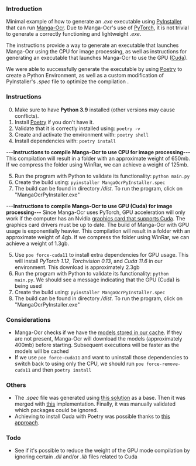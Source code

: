 ### Introduction

Minimal example of how to generate an *.exe* executable using [PyInstaller](https://pyinstaller.org/) that can run [Manga-Ocr](https://github.com/kha-white/manga-ocr). Due to Manga-Ocr's use of [PyTorch](https://pytorch.org/), it is not trivial to generate a correctly functioning and lightweight *.exe*.

The instructions provide a way to generate an executable that launches Manga-Ocr using the CPU for image processing, as well as instructions for generating an executable that launches Manga-Ocr to use the GPU ([Cuda](https://docs.nvidia.com/cuda/cuda-toolkit-release-notes/contents.html)).

We were able to successfully generate the executable by using [Poetry](https://python-poetry.org/) to create a Python Environment, as well as a custom modification of PyInstaller's *.spec* file to optimize the compilation .

### Instructions

0. Make sure to have **Python 3.9** installed (other versions may cause conflicts).
1. Install [Poetry](https://python-poetry.org/) if you don't have it.
2. Validate that it is correctly installed using: `poetry -v`
3. Create and activate the environment with: `poetry shell`
4. Install dependencies with: `poetry install`

**---Instructions to compile Manga-Ocr to use CPU for image processing---**
This compilation will result in a folder with an approximate weight of 650mb. If we compress the folder using WinRar, we can achieve a weight of 125mb.

5. Run the program with Python to validate its functionality: `python main.py`
6. Create the build using: `pyinstaller MangaOcrPyInstaller.spec`
7. The build can be found in directory */dist*. To run the program, click on "MangaOcrPyInstaller.exe"

**---Instructions to compile Manga-Ocr to use GPU (Cuda) for image processing---**
Since Manga-Ocr uses PyTorch, GPU acceleration will only work if the computer has an Nvidia [graphics card that supports Cuda](https://developer.nvidia.com/cuda-gpus). The graphics card drivers must be up to date. The build of Manga-Ocr with GPU usage is exponentially heavier. This compilation will result in a folder with an approximate weight of 4gb. If we compress the folder using WinRar, we can achieve a weight of 1.3gb.

5. Use `poe force-cuda11` to install extra dependencies for GPU usage. This will install *PyTorch 1.12*, *Torchvision 0.13*, and *Cuda 11.6* in our environment. This download is approximately 2.3gb
6. Run the program with Python to validate its functionality: `python main.py`. We should see a message indicating that the GPU (Cuda) is being used
7. Create the build using: `pyinstaller MangaOcrPyInstaller.spec`
8. The build can be found in directory */dist*. To run the program, click on "MangaOcrPyInstaller.exe"

### Considerations
* Manga-Ocr checks if we have the [models stored in our cache](https://github.com/kha-white/manga-ocr/issues/17). If they are not present, Manga-Ocr will download the models (approximately 400mb) before starting. Subsequent executions will be faster as the models will be cached
* If we use `poe force-cuda11` and want to uninstall those dependencies to switch back to using only the CPU, we should run `poe force-remove-cuda11` and then `poetry install`

### Others
- The *.spec* file was generated using [this solution](https://stackoverflow.com/questions/71863714/packagenotfound-error-while-executing-exe-file-made-by-pyinstaller) as a base. Then it was merged with [this](https://github.com/blueaxis/Cloe/blob/main/build/main.spec) implementation. Finally, it was manually validated which packages could be ignored.
- Achieving to install Cuda with Poetry was possible thanks to [this approach](https://stackoverflow.com/questions/59158044/poetry-and-pytorch).

### Todo
- See if it's possible to reduce the weight of the GPU mode compilation by ignoring certain *.dll* and/or *.lib* files related to Cuda


